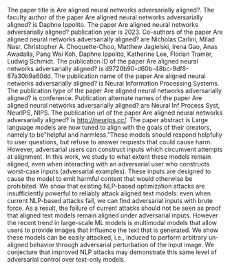 The paper title is Are aligned neural networks adversarially aligned?.
The faculty author of the paper Are aligned neural networks adversarially aligned? is Daphne Ippolito.
The paper Are aligned neural networks adversarially aligned? publication year is 2023.
Co-authors of the paper Are aligned neural networks adversarially aligned? are Nicholas Carlini, Milad Nasr, Christopher A. Choquette-Choo, Matthew Jagielski, Irena Gao, Anas Awadalla, Pang Wei Koh, Daphne Ippolito, Katherine Lee, Florian Tramèr, Ludwig Schmidt.
The publication ID of the paper Are aligned neural networks adversarially aligned? is d9720b90-d60b-48bc-9df8-87a30b9a60dd.
The publication name of the paper Are aligned neural networks adversarially aligned? is Neural Information Processing Systems.
The publication type of the paper Are aligned neural networks adversarially aligned? is conference.
Publication alternate names of the paper Are aligned neural networks adversarially aligned? are Neural Inf Process Syst, NeurIPS, NIPS.
The publication url of the paper Are aligned neural networks adversarially aligned? is http://neurips.cc/.
The paper abstract is Large language models are now tuned to align with the goals of their creators, namely to be"helpful and harmless."These models should respond helpfully to user questions, but refuse to answer requests that could cause harm. However, adversarial users can construct inputs which circumvent attempts at alignment. In this work, we study to what extent these models remain aligned, even when interacting with an adversarial user who constructs worst-case inputs (adversarial examples). These inputs are designed to cause the model to emit harmful content that would otherwise be prohibited. We show that existing NLP-based optimization attacks are insufficiently powerful to reliably attack aligned text models: even when current NLP-based attacks fail, we can find adversarial inputs with brute force. As a result, the failure of current attacks should not be seen as proof that aligned text models remain aligned under adversarial inputs. However the recent trend in large-scale ML models is multimodal models that allow users to provide images that influence the text that is generated. We show these models can be easily attacked, i.e., induced to perform arbitrary un-aligned behavior through adversarial perturbation of the input image. We conjecture that improved NLP attacks may demonstrate this same level of adversarial control over text-only models.
